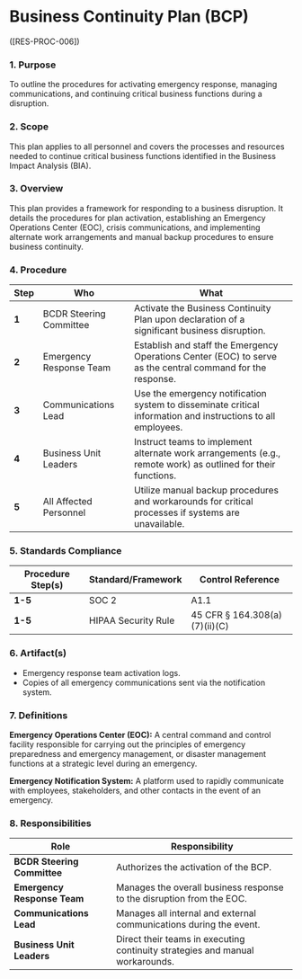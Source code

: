 # Business Continuity Plan (BCP)
([RES-PROC-006])

### 1. Purpose

To outline the procedures for activating emergency response, managing communications, and continuing critical business functions during a disruption.

### 2. Scope

This plan applies to all personnel and covers the processes and resources needed to continue critical business functions identified in the Business Impact Analysis (BIA).

### 3. Overview

This plan provides a framework for responding to a business disruption. It details the procedures for plan activation, establishing an Emergency Operations Center (EOC), crisis communications, and implementing alternate work arrangements and manual backup procedures to ensure business continuity.

### 4. Procedure

| **Step** | **Who** | **What** |
| --- | --- | --- |
| **1** | BCDR Steering Committee | Activate the Business Continuity Plan upon declaration of a significant business disruption. |
| **2** | Emergency Response Team | Establish and staff the Emergency Operations Center (EOC) to serve as the central command for the response. |
| **3** | Communications Lead | Use the emergency notification system to disseminate critical information and instructions to all employees. |
| **4** | Business Unit Leaders | Instruct teams to implement alternate work arrangements (e.g., remote work) as outlined for their functions. |
| **5** | All Affected Personnel | Utilize manual backup procedures and workarounds for critical processes if systems are unavailable. |

### 5. Standards Compliance

| **Procedure Step(s)** | **Standard/Framework** | **Control Reference** |
| --- | --- | --- |
| **1-5** | SOC 2 | A1.1 |
| **1-5** | HIPAA Security Rule | 45 CFR § 164.308(a)(7)(ii)(C) |

### 6. Artifact(s)

- Emergency response team activation logs.
- Copies of all emergency communications sent via the notification system.

### 7. Definitions

**Emergency Operations Center (EOC):** A central command and control facility responsible for carrying out the principles of emergency preparedness and emergency management, or disaster management functions at a strategic level during an emergency.

**Emergency Notification System:** A platform used to rapidly communicate with employees, stakeholders, and other contacts in the event of an emergency.

### 8. Responsibilities

| **Role** | **Responsibility** |
| --- | --- |
| **BCDR Steering Committee** | Authorizes the activation of the BCP. |
| **Emergency Response Team** | Manages the overall business response to the disruption from the EOC. |
| **Communications Lead** | Manages all internal and external communications during the event. |
| **Business Unit Leaders** | Direct their teams in executing continuity strategies and manual workarounds. |
